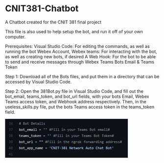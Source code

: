 # CNIT381-Chatbot
A Chatbot created for the CNIT 381 final project

This file is also used to help setup the bot, and run it off of your own computer. 

Prerequisites: 
Visual Studio Code: For editing the commands, as well as running the bot
Webex Account, Webex teams: For interacting with the bot, as well as creating new bots, if desired
A Web Hook: For the bot to be able to send and receive messages through Webex Teams
Bots Email & Teams Token

Step 1: Download all of the Bots files, and put them in a directory that can be accessed by Visual Studio Code.

Step 2: Open the 381Bot.py file in Visual Studio Code, and fill out the bot_email, teams_token, and bot_url fields, with your bots Email, Webex Teams access token, and Webhook address respectively. Then, in the useless_skills.py file, put the bots Teams access token in the teams_token field.

![alt text](https://github.com/Mr-Noah-B/CNIT381-Chatbot/blob/main/Img/Image-1.JPG)


